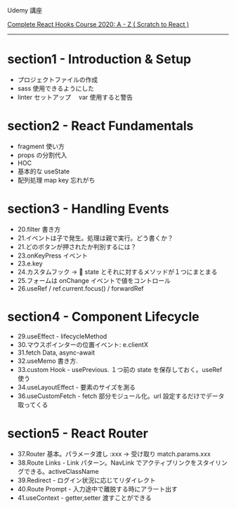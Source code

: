 Udemy 講座

[Complete React Hooks Course 2020: A - Z ( Scratch to React )](https://www.udemy.com/course/react-hooks-course/)

---

# section1 - Introduction & Setup

-   プロジェクトファイルの作成
-   sass 使用できるようにした
-   linter セットアップ　 var 使用すると警告

# section2 - React Fundamentals

-   fragment 使い方
-   props の分割代入
-   HOC
-   基本的な useState
-   配列処理 map key 忘れがち

# section3 - Handling Events

-   20.filter 書き方
-   21.イベントは子で発生。処理は親で実行。どう書くか？
-   21.どのボタンが押されたか判別するには？
-   23.onKeyPress イベント
-   23.e.key
-   24.カスタムフック -> :raised_hands: state とそれに対するメソッドが１つにまとまる
-   25.フォームは onChange イベントで値をコントロール
-   26.useRef / ref.current.focus() / forwardRef

# section4 - Component Lifecycle

-   29.useEffect - lifecycleMethod
-   30.マウスポインターの位置イベント: e.clientX
-   31.fetch Data, async-await
-   32.useMemo 書き方.
-   33.custom Hook - usePrevious. １つ前の state を保存しておく。useRef 使う
-   34.useLayoutEffect - 要素のサイズを測る
-   36.useCustomFetch - fetch 部分モジュール化。url 設定するだけでデータ取ってくる

# section5 - React Router

-   37.Router 基本。パラメータ渡し :xxx -> 受け取り match.params.xxx
-   38.Route Links - Link パターン。NavLink でアクティブリンクをスタイリングできる。activeClassName
-   39.Redirect - ログイン状況に応じてリダイレクト
-   40.Route Prompt - 入力途中で離脱する時にアラート出す
-   41.useContext - getter,setter 渡すことができる

